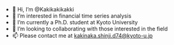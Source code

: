 - 👋 Hi, I’m @Kakikakikakki
- 👀 I’m interested in financial time series analysis
- 🌱 I’m currently a Ph.D. student at Kyoto University
- 💞️ I’m looking to collaborating with those interested in the field
- 📫 Please contact me at kakinaka.shinji.d74@kyoto-u.jp

